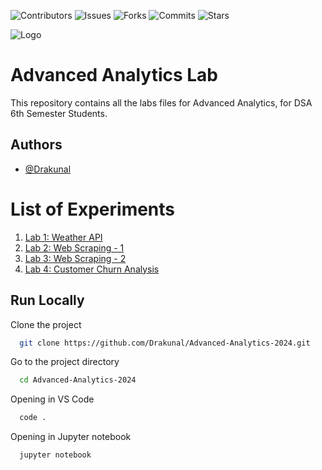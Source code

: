 
![Contributors](https://img.shields.io/github/contributors/Drakunal/Advanced-Analytics-2024?style=for-the-badge)
![Issues](https://img.shields.io/github/issues/Drakunal/Advanced-analytics-2024?color=yellow&style=for-the-badge)
![Forks](https://img.shields.io/github/forks/Drakunal/Advanced-Analytics-2024?style=for-the-badge)
![Commits](https://img.shields.io/github/last-commit/Drakunal/Advanced-analytics-2024?style=for-the-badge)
![Stars](https://img.shields.io/github/stars/Drakunal/Advanced-analytics-2024?color=pink&style=for-the-badge)
<!-- ![License](https://img.shields.io/github/license/Drakunal/Advanced-Analytics-2023?style=for-the-badge) -->
![Logo](https://github.com/Drakunal/Advanced-Analytics-2024/blob/main/logo.png?raw=true)  
# Advanced Analytics Lab

This repository contains all the labs files for Advanced Analytics, for DSA 
6th Semester Students.  

## Authors

- [@Drakunal](https://github.com/Drakunal)

# List of Experiments

1. [Lab 1: Weather API](https://github.com/Drakunal/Advanced-Analytics-2024/tree/main/Lab%201)
2. [Lab 2: Web Scraping - 1](https://github.com/Drakunal/Advanced-Analytics-2024/tree/main/Lab%202)
3. [Lab 3: Web Scraping - 2](https://github.com/Drakunal/Advanced-Analytics-2024/tree/main/Lab%203)
4. [Lab 4: Customer Churn Analysis](https://github.com/Drakunal/Advanced-Analytics-2024/tree/main/Lab%204) 
<!-- 5. [Lab 5: Clustering Analysis](experiments/Experiment5_Clustering_Analysis.ipynb)
6. [Lab 6: Time Series Analysis](experiments/Experiment6_Time_Series_Analysis.ipynb)
7. [Lab 7: Dimensionality Reduction](experiments/Experiment7_Dimensionality_Reduction.ipynb)
8. [Lab 8: Natural Language Processing (NLP)](experiments/Experiment8_Natural_Language_Processing.ipynb)-->

## Run Locally

Clone the project

```bash
  git clone https://github.com/Drakunal/Advanced-Analytics-2024.git
```

Go to the project directory

```bash
  cd Advanced-Analytics-2024
```

Opening in VS Code

```bash
  code .
```

Opening in Jupyter notebook

```bash
  jupyter notebook
```

